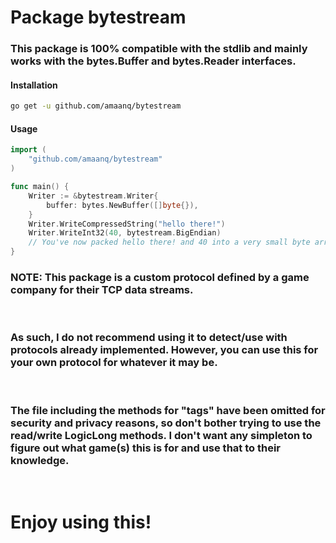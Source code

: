 # **Package bytestream**

### This package is 100% compatible with the stdlib and mainly works with the bytes.Buffer and bytes.Reader interfaces. 

#### **Installation**
```sh
go get -u github.com/amaanq/bytestream
```

#### **Usage**
```go
import (
    "github.com/amaanq/bytestream"
)

func main() {
	Writer := &bytestream.Writer{
		buffer: bytes.NewBuffer([]byte{}),
	}
	Writer.WriteCompressedString("hello there!")
	Writer.WriteInt32(40, bytestream.BigEndian)
	// You've now packed hello there! and 40 into a very small byte array to do with what you please..
}
```

### **NOTE: This package is a custom protocol defined by a game company for their TCP data streams.**
<br/>

### As such, I do not recommend using it to detect/use with protocols already implemented. However, you can use this for your own protocol for whatever it may be. 
<br/>

### The file including the methods for "tags" have been omitted for security and privacy reasons, so don't bother trying to use the read/write LogicLong methods. I don't want any simpleton to figure out what game(s) this is for and use that to their knowledge.
<br/>

# **Enjoy using this!**
